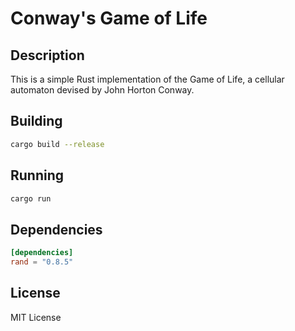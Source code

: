 # Conway's Game of Life

## Description

This is a simple Rust implementation of the Game of Life, a cellular automaton devised by John Horton Conway.

## Building

```bash
cargo build --release
```

## Running

```bash
cargo run
```

## Dependencies

```toml
[dependencies]
rand = "0.8.5"
```

## License

MIT License
